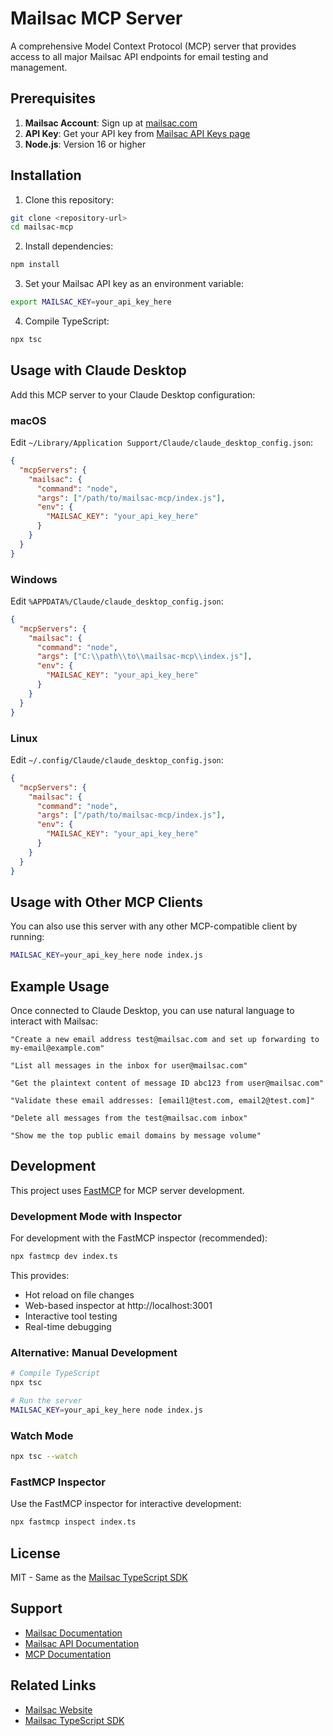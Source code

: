 # Mailsac MCP Server

A comprehensive Model Context Protocol (MCP) server that provides access to all major Mailsac API endpoints for email testing and management.

## Prerequisites

1. **Mailsac Account**: Sign up at [mailsac.com](https://mailsac.com)
2. **API Key**: Get your API key from [Mailsac API Keys page](https://mailsac.com/api-keys)
3. **Node.js**: Version 16 or higher

## Installation

1. Clone this repository:
```bash
git clone <repository-url>
cd mailsac-mcp
```

2. Install dependencies:
```bash
npm install
```

3. Set your Mailsac API key as an environment variable:
```bash
export MAILSAC_KEY=your_api_key_here
```

4. Compile TypeScript:
```bash
npx tsc
```

## Usage with Claude Desktop

Add this MCP server to your Claude Desktop configuration:

### macOS
Edit `~/Library/Application Support/Claude/claude_desktop_config.json`:

```json
{
  "mcpServers": {
    "mailsac": {
      "command": "node",
      "args": ["/path/to/mailsac-mcp/index.js"],
      "env": {
        "MAILSAC_KEY": "your_api_key_here"
      }
    }
  }
}
```

### Windows
Edit `%APPDATA%/Claude/claude_desktop_config.json`:

```json
{
  "mcpServers": {
    "mailsac": {
      "command": "node",
      "args": ["C:\\path\\to\\mailsac-mcp\\index.js"],
      "env": {
        "MAILSAC_KEY": "your_api_key_here"
      }
    }
  }
}
```

### Linux
Edit `~/.config/Claude/claude_desktop_config.json`:

```json
{
  "mcpServers": {
    "mailsac": {
      "command": "node",
      "args": ["/path/to/mailsac-mcp/index.js"],
      "env": {
        "MAILSAC_KEY": "your_api_key_here"
      }
    }
  }
}
```

## Usage with Other MCP Clients

You can also use this server with any other MCP-compatible client by running:

```bash
MAILSAC_KEY=your_api_key_here node index.js
```

## Example Usage

Once connected to Claude Desktop, you can use natural language to interact with Mailsac:

```
"Create a new email address test@mailsac.com and set up forwarding to my-email@example.com"

"List all messages in the inbox for user@mailsac.com"

"Get the plaintext content of message ID abc123 from user@mailsac.com"

"Validate these email addresses: [email1@test.com, email2@test.com]"

"Delete all messages from the test@mailsac.com inbox"

"Show me the top public email domains by message volume"
```

## Development

This project uses [FastMCP](https://github.com/jlowin/fastmcp) for MCP server development.

### Development Mode with Inspector
For development with the FastMCP inspector (recommended):
```bash
npx fastmcp dev index.ts
```

This provides:
- Hot reload on file changes
- Web-based inspector at http://localhost:3001
- Interactive tool testing
- Real-time debugging

### Alternative: Manual Development
```bash
# Compile TypeScript
npx tsc

# Run the server
MAILSAC_KEY=your_api_key_here node index.js
```

### Watch Mode
```bash
npx tsc --watch
```

### FastMCP Inspector
Use the FastMCP inspector for interactive development:
```bash
npx fastmcp inspect index.ts
```

## License

MIT - Same as the [Mailsac TypeScript SDK](https://github.com/mailsac/mailsac-typescript-api)

## Support

- [Mailsac Documentation](https://docs.mailsac.com)
- [Mailsac API Documentation](https://mailsac.com/docs/api)
- [MCP Documentation](https://modelcontextprotocol.io)

## Related Links

- [Mailsac Website](https://mailsac.com)
- [Mailsac TypeScript SDK](https://www.npmjs.com/package/@mailsac/api)
